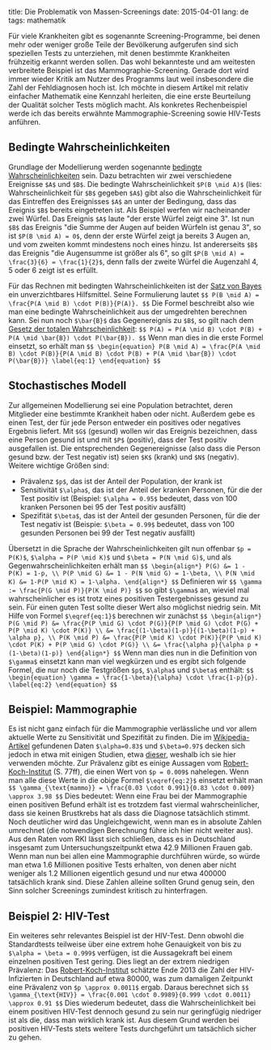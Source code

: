 title: Die Problematik von Massen-Screenings
date: 2015-04-01
lang: de
tags: mathematik

Für viele Krankheiten gibt es sogenannte Screening-Programme, bei denen mehr oder weniger große Teile der Bevölkerung aufgerufen sind sich speziellen Tests zu unterziehen, mit denen bestimmte Krankheiten frühzeitig erkannt werden sollen. Das wohl bekannteste und am weitesten verbreitete Beispiel ist das Mammographie-Screening. Gerade dort wird immer wieder Kritik am Nutzer des Programms laut weil insbesondere die Zahl der Fehldiagnosen hoch ist. Ich möchte in diesem Artikel mit relativ einfacher Mathematik eine Kennzahl herleiten, die eine erste Beurteilung der Qualität solcher Tests möglich macht. Als konkretes Rechenbeispiel werde ich das bereits erwähnte Mammographie-Screening sowie HIV-Tests anführen.

## Bedingte Wahrscheinlichkeiten

Grundlage der Modellierung werden sogenannte [bedingte Wahrscheinlichkeiten][condprob] sein. Dazu betrachten wir zwei verschiedene Ereignisse `$A$` und `$B$`. Die bedingte Wahrscheinlichkeit `$P(B \mid A)$` (lies: Wahrscheinlichkeit für `$B$` gegeben `$A$`) gibt also die Wahrscheinlichkeit für das Eintreffen des Ereignisses `$A$` an unter der Bedingung, dass das Ereignis `$B$` bereits eingetreten ist. Als Beispiel werfen wir nacheinander zwei Würfel. Das Ereignis `$A$` laute "der erste Würfel zeigt eine 3". Ist nun `$B$` das Ereignis "die Summe der Augen auf beiden Würfeln ist genau 3", so ist `$P(B \mid A) = 0$`, denn der erste Würfel zeigt ja bereits 3 Augen an, und vom zweiten kommt mindestens noch eines hinzu. Ist andererseits `$B$` das Ereignis "die Augensumme ist größer als 6", so gilt `$P(B \mid A) = \frac{3}{6} = \frac{1}{2}$`, denn falls der zweite Würfel die Augenzahl 4, 5 oder 6 zeigt ist es erfüllt.

Für das Rechnen mit bedingten Wahrscheinlichkeiten ist der [Satz von Bayes][bayes] ein unverzichtbares Hilfsmittel. Seine Formulierung lautet 
`$$ P(B \mid A) = \frac{P(A \mid B) \cdot P(B)}{P(A)}. $$`
Die Formel beschreibt also wie man eine bedingte Wahrscheinlichkeit aus der umgedrehten berechnen kann. Sei nun noch `$\bar{B}$` das Gegenereignis zu `$B$`, so gilt nach dem [Gesetz der totalen Wahrscheinlichkeit][totalprob]: 
`$$ P(A) = P(A \mid B) \cdot P(B) + P(A \mid \bar{B}) \cdot P(\bar{B}). $$`
Wenn man dies in die erste Formel einsetzt, so erhält man 
`$$ \begin{equation} P(B \mid A) = \frac{P(A \mid B) \cdot P(B)}{P(A \mid B) \cdot P(B) + P(A \mid \bar{B}) \cdot P(\bar{B})} \label{eq:1} \end{equation} $$`

## Stochastisches Modell

Zur allgemeinen Modellierung sei eine Population betrachtet, deren Mitglieder eine bestimmte Krankheit haben oder nicht. Außerdem gebe es einen Test, der für jede Person entweder ein positives oder negatives Ergebnis liefert. Mit `$G$` (gesund) wollen wir das Ereignis bezeichnen, dass eine Person gesund ist und mit `$P$` (positiv), dass der Test positiv ausgefallen ist. Die entsprechenden Gegenereignisse (also dass die Person gesund bzw. der Test negativ ist) seien `$K$` (krank) und `$N$` (negativ). Weitere wichtige Größen sind:

* Prävalenz `$p$`, das ist der Anteil der Population, der krank ist
* Sensitivität `$\alpha$`, das ist der Anteil der kranken Personen, für die der Test positiv ist (Beispiel: `$\alpha = 0.95$` bedeutet, dass von 100 kranken Personen bei 95 der Test positiv ausfällt)
* Spezifität `$\beta$`, das ist der Anteil der gesunden Personen, für die der Test negativ ist (Beispie: `$\beta = 0.99$` bedeutet, dass von 100 gesunden Personen bei 99 der Test negativ ausfällt)

Übersetzt in die Sprache der Wahrscheinlichkeiten gilt nun offenbar `$p = P(K)$`, `$\alpha = P(P \mid K)$` und `$\beta = P(N \mid G)$`, und als Gegenwahrscheinlichkeiten erhält man 
`$$ \begin{align*} P(G) &= 1 - P(K) = 1-p, \\ P(P \mid G) &= 1 - P(N \mid G) = 1-\beta, \\ P(N \mid K) &= 1-P(P \mid K) = 1-\alpha. \end{align*} $$`
Definieren wir 
`$$ \gamma := \frac{P(G \mid P)}{P(K \mid P)} $$`
so gibt `$\gamma$` an, wieviel mal wahrscheinlicher es ist trotz eines positiven Testergebnisses gesund zu sein. Für einen guten Test sollte dieser Wert also möglichst niedrig sein. Mit Hilfe von Formel `$\eqref{eq:1}$` berechnen wir zunächst
`$$
	\begin{align*}
		P(G \mid P) &= \frac{P(P \mid G) \cdot P(G)}{P(P \mid G) \cdot P(G) + P(P \mid K) \cdot P(K)} \\ &= \frac{(1-\beta)(1-p)}{(1-\beta)(1-p) + \alpha p}, \\
		P(K \mid P) &= \frac{P(P \mid K) \cdot P(K)}{P(P \mid K) \cdot P(K) + P(P \mid G) \cdot P(G)} \\ &= \frac{\alpha p}{\alpha p + (1-\beta)(1-p)}
	\end{align*}
$$`
Wenn man dies nun in die Definition von `$\gamma$` einsetzt kann man viel wegkürzen und es ergibt sich folgende Formel, die nur noch die Testgrößen `$p$`, `$\alpha$` und `$\beta$` enthält:
`$$ \begin{equation} \gamma = \frac{1-\beta}{\alpha} \cdot \frac{1-p}{p}. \label{eq:2} \end{equation} $$`

## Beispiel: Mammographie

Es ist nicht ganz einfach für die Mammographie verlässliche und vor allem aktuelle Werte zu Sensitivität und Spezifität zu finden. Die im [Wikipedia-Artikel][wikiMammo] gefundenen Daten `$\alpha=0.83$` und `$\beta=0.97$` decken sich jedoch in etwa mit einigen Studien, etwa [dieser][KGMC2000], weshalb ich sie hier verwenden möchte. Zur Prävalenz gibt es einige Aussagen vom [Robert-Koch-Institut][rki_brust] (S. 77ff), die einen Wert von `$p = 0.009$` nahelegen. Wenn man alle diese Werte in die obige Formel `$\eqref{eq:2}$` einsetzt erhält man
`$$ \gamma_{\text{mammo}} = \frac{0.03 \cdot 0.991}{0.83 \cdot 0.009} \approx 3.98 $$`
Dies bedeutet: Wenn eine Frau bei der Mammographie einen positiven Befund erhält ist es trotzdem fast viermal wahrscheinlicher, dass sie keinen Brustkrebs hat als dass die Diagnose tatsächlich stimmt. Noch deutlicher wird das Ungleichgewicht, wenn man es in absolute Zahlen umrechnet (die notwendigen Berechnung führe ich hier nicht weiter aus). Aus den Raten vom RKI lässt sich schließen, dass es in Deutschland insgesamt zum Untersuchungszeitpunkt etwa 42.9 Millionen Frauen gab. Wenn man nun bei allen eine Mammographie durchführen würde, so würde man etwa 1.6 Millionen positive Tests erhalten, von denen aber nicht weniger als 1.2 Millionen eigentlich gesund und nur etwa 400000 tatsächlich krank sind. Diese Zahlen alleine sollten Grund genug sein, den Sinn solcher Screenings zumindest kritisch zu hinterfragen.

## Beispiel 2: HIV-Test

Ein weiteres sehr relevantes Beispiel ist der HIV-Test. Denn obwohl die Standardtests teilweise über eine extrem hohe Genauigkeit von bis zu `$\alpha = \beta = 0.999$` verfügen, ist die Aussagekraft bei einem einzelnen positiven Test gering. Dies liegt an der extrem niedrigen Prävalenz: Das [Robert-Koch-Institut][rki_hiv] schätzte Ende 2013 die Zahl der HIV-Infizierten in Deutschland auf etwa 80000, was zum damaligen Zeitpunkt eine Prävalenz von `$p \approx 0.0011$` ergab. Daraus berechnet sich
`$$ \gamma_{\text{HIV}} = \frac{0.001 \cdot 0.9989}{0.999 \cdot 0.0011} \approx 0.91 $$`
Dies wiederum bedeutet, dass die Wahrscheinlichkeit bei einem positiven HIV-Test dennoch gesund zu sein nur geringfügig niedriger ist als die, dass man wirklich krank ist. Aus diesem Grund werden bei positiven HIV-Tests stets weitere Tests durchgeführt um tatsächlich sicher zu gehen.



[bayes]: http://de.wikipedia.org/wiki/Satz_von_Bayes
[condprob]: http://de.wikipedia.org/wiki/Bedingte_Wahrscheinlichkeit
[rki_brust]: http://edoc.rki.de/documents/rki_fv/re2vZ2t28Ir8Y/PDF/23GSS31yB0GKUhU.pdf
[rki_hiv]: http://www.rki.de/DE/Content/InfAZ/H/HIVAIDS/Epidemiologie/Daten_und_Berichte/EckdatenDeutschland.pdf?__blob=publicationFile
[totalprob]: http://de.wikipedia.org/wiki/Bedingte_Wahrscheinlichkeit#Gesetz_der_totalen_Wahrscheinlichkeit
[wikiMammo]: http://de.wikipedia.org/wiki/Mammographie#Kritik_am_Mammographie-Screening
[KGMC2000]: http://www.ncbi.nlm.nih.gov/pubmed/11002452